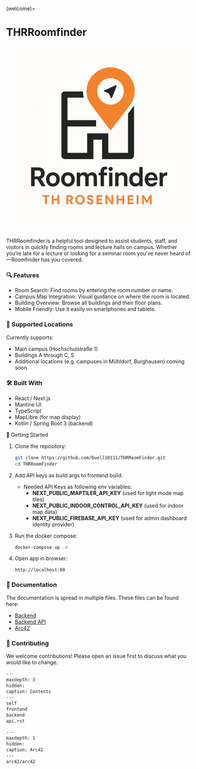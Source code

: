 (welcome)=

# THRRoomfinder

![icon.png](icon.png)

THRRoomfinder is a helpful tool designed to assist students, staff, and visitors in quickly finding rooms and lecture halls on campus. Whether you’re late for a lecture or looking for a seminar room you’ve never heard of—Roomfinder has you covered.

### 🔍 Features
- Room Search: Find rooms by entering the room number or name.
- Campus Map Integration: Visual guidance on where the room is located.
- Building Overview: Browse all buildings and their floor plans.
- Mobile Friendly: Use it easily on smartphones and tablets.

### 🏫 Supported Locations

Currently supports:
- Main campus (Hochschulstraße 1)
- Buildings A through C, S
- Additional locations (e.g. campuses in Mühldorf, Burghausen) coming soon

### 🛠️ Built With
- React / Next.js
- Mantine UI
- TypeScript
- MapLibre (for map display)
- Kotlin / Spring Boot 3 (backend)

🚀 Getting Started

1. Clone the repository:
   ```bash
   git clone https://github.com/Duell10111/THRRoomFinder.git
   cd THRRoomFinder
   ```
   
2. Add API keys as build args to frontend build.
    - Needed API Keys as following env variables:
      - **NEXT_PUBLIC_MAPTILER_API_KEY** (used for light mode map tiles)
      - **NEXT_PUBLIC_INDOOR_CONTROL_API_KEY** (used for indoor map data)
      - **NEXT_PUBLIC_FIREBASE_API_KEY** (used for admin dashboard identity provider)
   
3. Run the docker compose:
   ```bash
   docker-compose up -d
   ```
   
4. Open app in browser:
   ```
   http://localhost:80
   ```
### 📄 Documentation

The documentation is spread in multiple files. These files can be found here:

- [Backend](backend.md)
- [Backend API](api.rst)
- [Arc42](arc42/arc42.md)

### 🤝 Contributing

We welcome contributions! Please open an issue first to discuss what you would like to change.

```{toctree}
---
maxdepth: 3
hidden:
caption: Contents
---
self
frontend
backend
api.rst
```

```{toctree}
---
maxdepth: 1
hidden:
caption: Arc42
---
arc42/arc42
```
